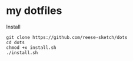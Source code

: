 # my dotfiles

Install
```
git clone https://github.com/reese-sketch/dots
cd dots
chmod +x install.sh
./install.sh
```
